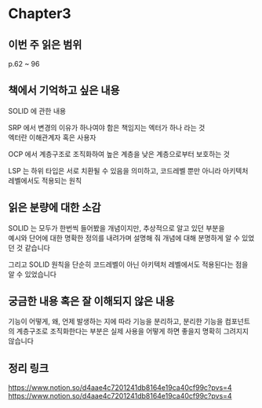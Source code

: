 # Chapter3
## 이번 주 읽은 범위
p.62 ~ 96
## 책에서 기억하고 싶은 내용
SOLID 에 관한 내용

SRP 에서 변경의 이유가 하나여야 함은 책임지는 엑터가 하나 라는 것  
엑터란 이해관계자 혹은 사용자

OCP 에서 계층구조로 조직화하여 높은 계층을 낮은 계층으로부터 보호하는 것

LSP 는 하위 타입은 서로 치환될 수 있음을 의미하고, 코드레벨 뿐만 아니라 아키텍처 레벨에서도 적용되는 원칙

## 읽은 분량에 대한 소감
SOLID 는 모두가 한번씩 들어봤을 개념이지만, 추상적으로 알고 있던 부분을  
예시와 단어에 대한 명확한 정의를 내려가며 설명해 줘 개념에 대해 분명하게 알 수 있었던 것 같습니다

그리고 SOLID 원칙을 단순히 코드레벨이 아닌 아키텍처 레벨에서도 적용된다는 점을 알 수 있었습니다

## 궁금한 내용 혹은 잘 이해되지 않은 내용
기능이 어떻게, 왜, 언제 발생하는 지에 따라 기능을 분리하고, 분리한 기능을 컴포넌트의
계층구조로 조직화한다는 부분은 실제 사용을 어떻게 하면 좋을지 명확히 그려지지 않습니다

## 정리 링크
https://www.notion.so/d4aae4c7201241db8164e19ca40cf99c?pvs=4
https://www.notion.so/d4aae4c7201241db8164e19ca40cf99c?pvs=4